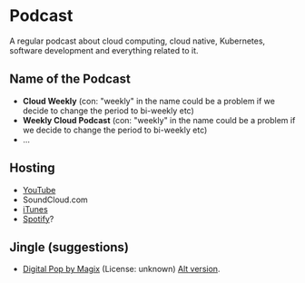 # Podcast

A regular podcast about cloud computing, cloud native, Kubernetes, software development and everything related to it.

## Name of the Podcast

- **Cloud Weekly** (con: "weekly" in the name could be a problem if we decide to change the period to bi-weekly etc)
- **Weekly Cloud Podcast** (con: "weekly" in the name could be a problem if we decide to change the period to bi-weekly etc)
- ...

## Hosting

- [YouTube](https://www.youtube.com/channel/UCddlOUvqF4UcM9S2uRzqROw?sub_confirmation=1)
- SoundCloud.com
- [iTunes](https://itunespartner.apple.com/podcasts/)
- [Spotify](https://podcasters.spotify.com/)?

## Jingle (suggestions)

- [Digital Pop by Magix](https://www.loudly.com/tracks/magix206/digital-pop7641) (License: unknown) [Alt version](https://www.youtube.com/watch?v=_tVqp5oYyFE).
